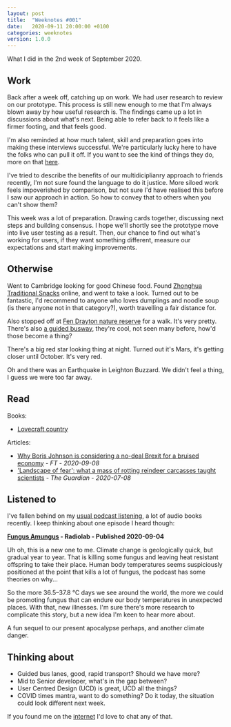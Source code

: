 ```yaml
---
layout: post
title:  "Weeknotes #001"
date:   2020-09-11 20:00:00 +0100
categories: weeknotes
version: 1.0.0
---
```


What I did in the 2nd week of September 2020.

## Work

Back after a week off, catching up on work. We had user research to review on our prototype. This process is still new enough to me that I'm always blown away by how useful research is. The findings came up a lot in discussions about what's next. Being able to refer back to it feels like a firmer footing, and that feels good.

I'm also reminded at how much talent, skill and preparation goes into making these interviews successful. We're particularly lucky here to have the folks who can pull it off. If you want to see the kind of things they do, more on that [here][service-manual-user-research].

I've tried to describe the benefits of our multidiciplianry approach to friends recently, I'm not sure found the language to do it justice. More siloed work feels impoverished by comparison, but not sure I'd have realised this before I saw our approach in action. So how to convey that to others when you can't show them?

This week was a lot of preparation. Drawing cards together, discussing next steps and building consensus. I hope we'll shortly see the prototype move into live user testing as a result. Then, our chance to find out what's working for users, if they want something different, measure our expectations and start making improvements.

## Otherwise

Went to Cambridge looking for good Chinese food. Found [Zhonghua Traditional Snacks][zhonghua-osm] online, and went to take a look. Turned out to be fantastic, I'd recommend to anyone who loves dumplings and noodle soup (is there anyone not in that category?), worth travelling a fair distance for.

Also stopped off at [Fen Drayton nature reserve][fen-drayton-osm] for a walk. It's very pretty.
There's also [a guided busway][cambridge-guided-busway-osm], they're cool, not seen many before, how'd those become a thing?

There's a big red star looking thing at night. Turned out it's Mars, it's getting closer until October. It's very red.

Oh and there was an Earthquake in Leighton Buzzard. We didn't feel a thing, I guess we were too far away.

## Read

Books:

- [Lovecraft country][lovecraft-country-review]

Articles:

- [Why Boris Johnson is considering a no-deal Brexit for a bruised economy][ft-no-deal-brexit] - _FT_ - _2020-09-08_
- ['Landscape of fear': what a mass of rotting reindeer carcasses taught scientists][guardian-landscape-of-fear] - _The Guardian_ - _2020-07-08_

## Listened to

I've fallen behind on my [usual podcast listening][my-podcasts], a lot of audio books recently.
I keep thinking about one episode I heard though:

**[Fungus Amungus][radiolab-fungus-amungus] - Radiolab - Published 2020-09-04**

Uh oh, this is a new one to me. Climate change is geologically quick, but gradual year to year. That is killing some fungus and leaving heat resistant offspring to take their place. Human body temperatures seems suspiciously positioned at the point that kills a lot of fungus, the podcast has some theories on why...

So the more 36.5–37.8 °C days we see around the world, the more we could be promoting fungus that can endure our body temperatures in unexpected places. With that, new illnesses. I'm sure there's more research to complicate this story, but a new idea I'm keen to hear more about.

A fun sequel to our present apocalypse perhaps, and another climate danger.

## Thinking about

- Guided bus lanes, good, rapid transport? Should we have more?
- Mid to Senior developer, what's in the gap between?
- User Centred Design (UCD) is great, UCD all the things?
- COVID times mantra, want to do something? Do it today, the situation could look different next week.

If you found me on the [internet][about] I'd love to chat any of that.

[service-manual-user-research]: https://www.gov.uk/service-manual/user-research
[lovecraft-country-review]: /review/book/2020/09/10/lovecraft-country
[zhonghua-osm]: https://www.openstreetmap.org/node/302349386
[fen-drayton-osm]: https://www.openstreetmap.org/way/91911125
[radiolab-fungus-amungus]: https://www.wnycstudios.org/podcasts/radiolab/articles/fungus-amungus
[cambridge-guided-busway-osm]: https://www.openstreetmap.org/relation/164711#map=11/52.2519/0.0402
[ft-no-deal-brexit]: https://www.ft.com/content/9bae0a3a-e1d9-4205-88f1-bf7d91d62cd4
[guardian-landscape-of-fear]: https://www.theguardian.com/environment/2020/jul/08/landscape-of-fear-what-the-rotting-carcasses-of-reindeer-taught-scientists-aoe
[my-podcasts]: /listening
[about]: /about
